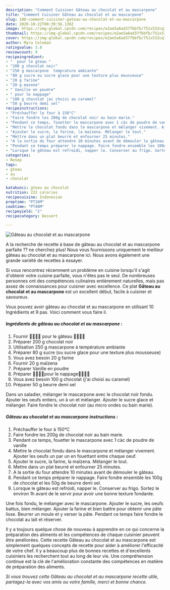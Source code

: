 ```yaml
---
description: "Comment Cuisiner Gâteau au chocolat et au mascarpone"
title: "Comment Cuisiner Gâteau au chocolat et au mascarpone"
slug: 180-comment-cuisiner-gateau-au-chocolat-et-au-mascarpone
date: 2020-10-22T00:39:56.136Z
image: https://img-global.cpcdn.com/recipes/e2ae5a6ad37fbbfb/751x532cq70/gateau-au-chocolat-et-au-mascarpone-photo-principale-de-la-recette.jpg
thumbnail: https://img-global.cpcdn.com/recipes/e2ae5a6ad37fbbfb/751x532cq70/gateau-au-chocolat-et-au-mascarpone-photo-principale-de-la-recette.jpg
cover: https://img-global.cpcdn.com/recipes/e2ae5a6ad37fbbfb/751x532cq70/gateau-au-chocolat-et-au-mascarpone-photo-principale-de-la-recette.jpg
author: Myra Coleman
ratingvalue: 3.8
reviewcount: 9
recipeingredient:
- "  pour le gteau "
- "200 g chocolat noir"
- "250 g mascarpone  temprature ambiante"
- "80 g sucre ou sucre glace pour une texture plus mousseuse"
- "20 g farine"
- "20 g mazena"
- " Vanille en poudre"
- " pour le nappage"
- "100 g chocolat jai choisi au caramel"
- "50 g beurre demi sel"
recipeinstructions:
- "Préchauffer le four à 150°C"
- "Faire fondre les 200g de chocolat noir au bain marie."
- "Pendant ce temps, fouetter le mascarpone avec 1 càc de poudre de vanille"
- "Mettre le chocolat fondu dans le mascarpone et mélanger vivement. Ajouter les oeufs un par un en fouettant entre chaque oeuf."
- "Ajouter le sucre, la farine, la maïzena. Mélanger le tout."
- "Mettre dans un plat beurré et enfourner 25 minutes."
- "A la sortie du four attendre 10 minutes avant de démouler le gâteau."
- "Pendant ce temps préparer le nappage. Faire fondre ensemble les 100g de chocolat et les 50g de beurre demi sel."
- "Lorsque le gâteau est refroidi, napper le. Conserver au frigo. Sortez le environ 1h avant de le servir pour avoir une bonne texture fondante."
categories:
- Resep
tags:
- gteau
- au
- chocolat

katakunci: gteau au chocolat 
nutrition: 222 calories
recipecuisine: Indonesian
preptime: "PT16M"
cooktime: "PT40M"
recipeyield: "2"
recipecategory: Dessert

---
```



![Gâteau au chocolat et au mascarpone](https://img-global.cpcdn.com/recipes/e2ae5a6ad37fbbfb/751x532cq70/gateau-au-chocolat-et-au-mascarpone-photo-principale-de-la-recette.jpg)

A la recherche de recette à base de gâteau au chocolat et au mascarpone parfaite ?? ne cherchez plus! Nous vous fournissons uniquement le meilleur gâteau au chocolat et au mascarpone ici. Nous avons également une grande variété de recettes à essayer.

Si vous rencontrez récemment un problème en cuisine lorsqu'il s'agit d'obtenir votre cuisine parfaite, vous n'êtes pas le seul. De nombreuses personnes ont des compétences culinaires entièrement naturelles, mais pas assez de connaissances pour cuisiner avec excellence. Ce plat <strong> Gâteau au chocolat et au mascarpone </strong> est un excellent début, facile à cuisiner et savoureux.

<!--inarticleads1-->

Vous pouvez avoir gâteau au chocolat et au mascarpone en utilisant 10 Ingrédients et 9 pas. Voici comment vous faire il.

##### Ingrédients de gâteau au chocolat et au mascarpone :

1. Fournir  🍰🍰🍰🍰 pour le gâteau 🍰🍰🍰🍰
1. Préparer 200 g chocolat noir
1. Utilisation 250 g mascarpone à température ambiante
1. Préparer 80 g sucre (ou sucre glace pour une texture plus mousseuse)
1. Vous avez besoin 20 g farine
1. Fournir 20 g maïzena
1. Préparer  Vanille en poudre
1. Préparer  🍫🍫🍫🍫pour le nappage🍫🍫🍫🍫
1. Vous avez besoin 100 g chocolat (j&#39;ai choisi au caramel)
1. Préparer 50 g beurre demi sel


Dans un saladier, mélanger le mascarpone avec le chocolat noir fondu. Ajouter les oeufs entiers, un à un et mélanger. Ajouter le sucre glace et mélanger. Faire fondre le chocolat noir (au micro ondes ou bain marie). 

<!--inarticleads2-->

##### Gâteau au chocolat et au mascarpone instructions :

1. Préchauffer le four à 150°C
1. Faire fondre les 200g de chocolat noir au bain marie.
1. Pendant ce temps, fouetter le mascarpone avec 1 càc de poudre de vanille
1. Mettre le chocolat fondu dans le mascarpone et mélanger vivement. Ajouter les oeufs un par un en fouettant entre chaque oeuf.
1. Ajouter le sucre, la farine, la maïzena. Mélanger le tout.
1. Mettre dans un plat beurré et enfourner 25 minutes.
1. A la sortie du four attendre 10 minutes avant de démouler le gâteau.
1. Pendant ce temps préparer le nappage. Faire fondre ensemble les 100g de chocolat et les 50g de beurre demi sel.
1. Lorsque le gâteau est refroidi, napper le. Conserver au frigo. Sortez le environ 1h avant de le servir pour avoir une bonne texture fondante.


Une fois fondu, le mélanger avec le mascarpone. Ajouter le sucre, les oeufs battus, bien mélanger. Ajouter la farine et bien battre pour obtenir une pâte lisse. Beurrer un moule et y verser la pâte. Pendant ce temps faire fondre le chocolat au lait et réserver. 

<!--inarticleads1-->

<p>
Il y a toujours quelque chose de nouveau à apprendre en ce qui concerne la préparation des aliments et les compétences de chaque cuisinier peuvent être améliorées. Cette recette Gâteau au chocolat et au mascarpone est simplement quelques concepts de recette pour aider à améliorer l'efficacité de votre chef. Il y a beaucoup plus de bonnes recettes et d'excellents cuisiniers les recherchent tout au long de leur vie. Une compréhension continue est la clé de l'amélioration constante des compétences en matière de préparation des aliments.
</p>

<p>
<i>Si vous trouvez cette Gâteau au chocolat et au mascarpone recette utile, partagez-la avec vos amis ou votre famille, merci et bonne chance.</i>
</p>
